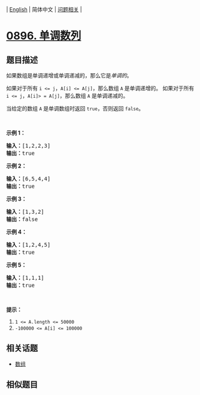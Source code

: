 
| [English](README_EN.md) | 简体中文 | [问题相关](QUESTION.md) |
# [0896. 单调数列](https://leetcode-cn.com/problems/monotonic-array/)
## 题目描述
<p>如果数组是单调递增或单调递减的，那么它是<em>单调的</em>。</p>

<p>如果对于所有 <code>i &lt;= j</code>，<code>A[i] &lt;= A[j]</code>，那么数组 <code>A</code> 是单调递增的。 如果对于所有 <code>i &lt;= j</code>，<code>A[i]&gt; = A[j]</code>，那么数组 <code>A</code> 是单调递减的。</p>

<p>当给定的数组 <code>A</code>&nbsp;是单调数组时返回 <code>true</code>，否则返回 <code>false</code>。</p>

<p>&nbsp;</p>

<ol>
</ol>

<p><strong>示例 1：</strong></p>

<pre><strong>输入：</strong>[1,2,2,3]
<strong>输出：</strong>true
</pre>

<p><strong>示例 2：</strong></p>

<pre><strong>输入：</strong>[6,5,4,4]
<strong>输出：</strong>true
</pre>

<p><strong>示例 3：</strong></p>

<pre><strong>输入：</strong>[1,3,2]
<strong>输出：</strong>false
</pre>

<p><strong>示例 4：</strong></p>

<pre><strong>输入：</strong>[1,2,4,5]
<strong>输出：</strong>true
</pre>

<p><strong>示例&nbsp;5：</strong></p>

<pre><strong>输入：</strong>[1,1,1]
<strong>输出：</strong>true
</pre>

<p>&nbsp;</p>

<p><strong>提示：</strong></p>

<ol>
	<li><code>1 &lt;= A.length &lt;= 50000</code></li>
	<li><code>-100000 &lt;= A[i] &lt;= 100000</code></li>
</ol>

## 相关话题
- [数组](https://leetcode-cn.com/tag/array)
## 相似题目

